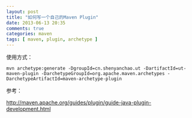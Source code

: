 ```yaml
---
layout: post
title: "如何写一个自己的Maven Plugin"
date: 2013-06-13 20:35
comments: true
categories: maven
tags: [ maven, plugin, archetype ]
---
```


使用方式：

```shell
mvn archetype:generate -DgroupId=cn.shenyanchao.ut -DartifactId=ut-maven-plugin -DarchetypeGroupId=org.apache.maven.archetypes -DarchetypeArtifactId=maven-archetype-plugin
```



参考：

<http://maven.apache.org/guides/plugin/guide-java-plugin-development.html>